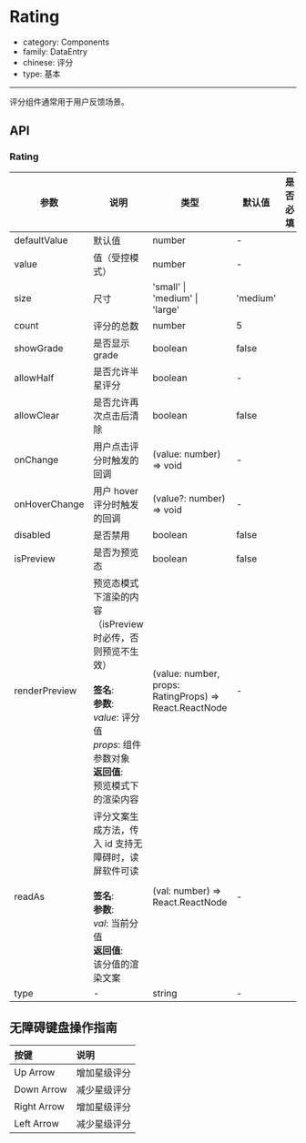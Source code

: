 # Rating

-   category: Components
-   family: DataEntry
-   chinese: 评分
-   type: 基本

---

评分组件通常用于用户反馈场景。

## API

### Rating

| 参数          | 说明                                                                                                                                                                               | 类型                                                   | 默认值   | 是否必填 |
| ------------- | ---------------------------------------------------------------------------------------------------------------------------------------------------------------------------------- | ------------------------------------------------------ | -------- | -------- |
| defaultValue  | 默认值                                                                                                                                                                             | number                                                 | -        |          |
| value         | 值（受控模式）                                                                                                                                                                     | number                                                 | -        |          |
| size          | 尺寸                                                                                                                                                                               | 'small' \| 'medium' \| 'large'                         | 'medium' |          |
| count         | 评分的总数                                                                                                                                                                         | number                                                 | 5        |          |
| showGrade     | 是否显示 grade                                                                                                                                                                     | boolean                                                | false    |          |
| allowHalf     | 是否允许半星评分                                                                                                                                                                   | boolean                                                | -        |          |
| allowClear    | 是否允许再次点击后清除                                                                                                                                                             | boolean                                                | false    |          |
| onChange      | 用户点击评分时触发的回调                                                                                                                                                           | (value: number) => void                                | -        |          |
| onHoverChange | 用户 hover 评分时触发的回调                                                                                                                                                        | (value?: number) => void                               | -        |          |
| disabled      | 是否禁用                                                                                                                                                                           | boolean                                                | false    |          |
| isPreview     | 是否为预览态                                                                                                                                                                       | boolean                                                | false    |          |
| renderPreview | 预览态模式下渲染的内容（isPreview 时必传，否则预览不生效）<br/><br/>**签名**:<br/>**参数**:<br/>_value_: 评分值<br/>_props_: 组件参数对象<br/>**返回值**:<br/>预览模式下的渲染内容 | (value: number, props: RatingProps) => React.ReactNode | -        |          |
| readAs        | 评分文案生成方法，传入 id 支持无障碍时，读屏软件可读<br/><br/>**签名**:<br/>**参数**:<br/>_val_: 当前分值<br/>**返回值**:<br/>该分值的渲染文案                                     | (val: number) => React.ReactNode                       | -        |          |
| type          | -                                                                                                                                                                                  | string                                                 | -        |          |

## 无障碍键盘操作指南

| 按键        | 说明         |
| :---------- | :----------- |
| Up Arrow    | 增加星级评分 |
| Down Arrow  | 减少星级评分 |
| Right Arrow | 增加星级评分 |
| Left Arrow  | 减少星级评分 |
